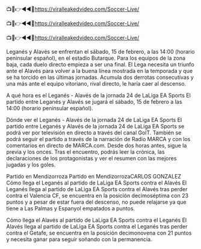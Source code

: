📺📱👉◄◄🔴https://viralleakedvideo.com/Soccer-Live/

📺📱👉◄◄🔴https://viralleakedvideo.com/Soccer-Live/

📺📱👉◄◄🔴https://viralleakedvideo.com/Soccer-Live/


Leganés y Alavés se enfrentan el sábado, 15 de febrero, a las 14:00 (horario peninsular español), en el estadio Butarque. Para los equipos de la zona baja, cada duelo directo empieza a ser una final. El Lega necesita un triunfo ante el Alavés para volver a la buena línea mostrada en la temporada y que se ha torcido en las últimas jornadas. Acumula dos derrotas consecutivas y una más ante el equipo vitoriano, rival directo, le haría caer al descenso.

A qué hora es el Leganés - Alavés de la jornada 24 de LaLiga EA Sports
El partido entre Leganés y Alavés se jugará el sábado, 15 de febrero a las 14:00 (horario peninsular español).

Dónde ver el Leganés - Alavés de la jornada 24 de LaLiga EA Sports
El partido entre Leganés y Alavés de la jornada 24 de LaLiga EA Sports se podrá ver por televisión en directo a través del canal GolT. También se podrá seguir el partido a través de la narración de Radio MARCA y con los comentarios en directo de MARCA.com. Desde dos horas antes, sigue la previa y los onces. Tras el encuentro, podrás leer la crónica, las declaraciones de los protagonistas y ver el resumen con las mejores jugadas y los goles.

Partido en Mendizorroza
Partido en MendizorrozaCARLOS GONZALEZ
Cómo llega el Leganés al partido de LaLiga EA Sports contra el Alavés
El Leganés llega al partido de LaLiga EA Sports contra el Alavés tras perder contra el Valencia CF, se encuentra en la posición decimoséptima con 23 puntos y a pesar de estar fuera del descenso, no puede relajarse ya que tiene a Las Palmas y Espanyol empatados a puntos.

Cómo llega el Alavés al partido de LaLiga EA Sports contra el Leganés
El Alavés llega al partido de LaLiga EA Sports contra el Leganés tras perder contra el Getafe, se encuentra en la posición decimonovena con 21 puntos y necesita ganar para seguir soñando con la permanencia.

